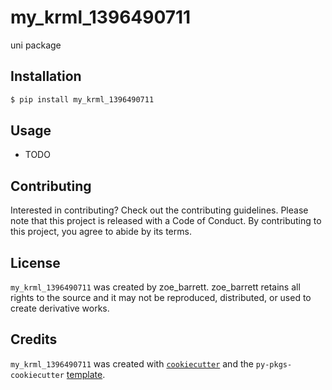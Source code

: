 # my_krml_1396490711

uni package

## Installation

```bash
$ pip install my_krml_1396490711
```

## Usage

- TODO

## Contributing

Interested in contributing? Check out the contributing guidelines. Please note that this project is released with a Code of Conduct. By contributing to this project, you agree to abide by its terms.

## License

`my_krml_1396490711` was created by zoe_barrett. zoe_barrett retains all rights to the source and it may not be reproduced, distributed, or used to create derivative works.

## Credits

`my_krml_1396490711` was created with [`cookiecutter`](https://cookiecutter.readthedocs.io/en/latest/) and the `py-pkgs-cookiecutter` [template](https://github.com/py-pkgs/py-pkgs-cookiecutter).
